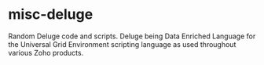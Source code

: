 # misc-deluge
Random Deluge code and scripts.  Deluge being Data Enriched Language for the Universal Grid Environment scripting language as used throughout various Zoho products.
